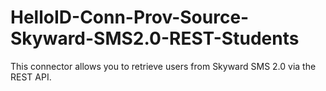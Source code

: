 # HelloID-Conn-Prov-Source-Skyward-SMS2.0-REST-Students
 
This connector allows you to retrieve users from Skyward SMS 2.0 via the REST API.